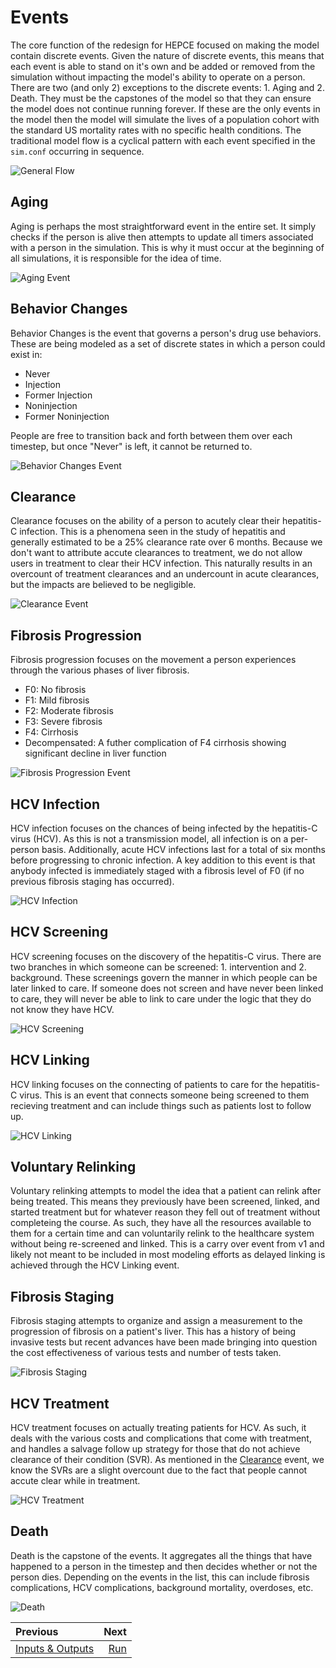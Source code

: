 # Events

The core function of the redesign for HEPCE focused on making the model contain discrete events. Given the nature of discrete events, this means that each event is able to stand on it's own and be added or removed from the simulation without impacting the model's ability to operate on a person. There are two (and only 2) exceptions to the discrete events: 1. Aging and 2. Death. They must be the capstones of the model so that they can ensure the model does not continue running forever. If these are the only events in the model then the model will simulate the lives of a population cohort with the standard US mortality rates with no specific health conditions. The traditional model flow is a cyclical pattern with each event specified in the `sim.conf` occurring in sequence.

![General Flow](HEPCEv2-General-Flow.png)

## Aging

Aging is perhaps the most straightforward event in the entire set. It simply checks if the person is alive then attempts to update all timers associated with a person in the simulation. This is why it must occur at the beginning of all simulations, it is responsible for the idea of time.

![Aging Event](Aging.png)

## Behavior Changes

Behavior Changes is the event that governs a person's drug use behaviors. These are being modeled as a set of discrete states in which a person could exist in:

- Never
- Injection
- Former Injection
- Noninjection
- Former Noninjection

People are free to transition back and forth between them over each timestep, but once "Never" is left, it cannot be returned to.

![Behavior Changes Event](Behavior.png)

## Clearance

Clearance focuses on the ability of a person to acutely clear their hepatitis-C infection. This is a phenomena seen in the study of hepatitis and generally estimated to be a 25% clearance rate over 6 months. Because we don't want to attribute accute clearances to treatment, we do not allow users in treatment to clear their HCV infection. This naturally results in an overcount of treatment clearances and an undercount in acute clearances, but the impacts are believed to be negligible.

![Clearance Event](Clearance.png)

## Fibrosis Progression

Fibrosis progression focuses on the movement a person experiences through the various phases of liver fibrosis.

- F0: No fibrosis
- F1: Mild fibrosis
- F2: Moderate fibrosis
- F3: Severe fibrosis
- F4: Cirrhosis
- Decompensated: A futher complication of F4 cirrhosis showing significant decline in liver function

![Fibrosis Progression Event](FibrosisProgression.png)

## HCV Infection

HCV infection focuses on the chances of being infected by the hepatitis-C virus (HCV). As this is not a transmission model, all infection is on a per-person basis. Additionally, acute HCV infections last for a total of six months before progressing to chronic infection. A key addition to this event is that anybody infected is immediately staged with a fibrosis level of F0 (if no previous fibrosis staging has occurred).

![HCV Infection](HCVInfection.png)

## HCV Screening

HCV screening focuses on the discovery of the hepatitis-C virus. There are two branches in which someone can be screened: 1. intervention and 2. background. These screenings govern the manner in which people can be later linked to care. If someone does not screen and have never been linked to care, they will never be able to link to care under the logic that they do not know they have HCV.

![HCV Screening](HCVScreening.png)

## HCV Linking

HCV linking focuses on the connecting of patients to care for the hepatitis-C virus. This is an event that connects someone being screened to them recieving treatment and can include things such as patients lost to follow up.

![HCV Linking](HCVLinking.png)

## Voluntary Relinking

Voluntary relinking attempts to model the idea that a patient can relink after being treated. This means they previously have been screened, linked, and started treatment but for whatever reason they fell out of treatment without completeing the course. As such, they have all the resources available to them for a certain time and can voluntarily relink to the healthcare system without being re-screened and linked. This is a carry over event from v1 and likely not meant to be included in most modeling efforts as delayed linking is achieved through the HCV Linking event.

## Fibrosis Staging

Fibrosis staging attempts to organize and assign a measurement to the progression of fibrosis on a patient's liver. This has a history of being invasive tests but recent advances have been made bringing into question the cost effectiveness of various tests and number of tests taken.

![Fibrosis Staging](FibrosisStaging.png)

## HCV Treatment

HCV treatment focuses on actually treating patients for HCV. As such, it deals with the various costs and complications that come with treatment, and handles a salvage follow up strategy for those that do not achieve clearance of their condition (SVR). As mentioned in the [Clearance](#clearance) event, we know the SVRs are a slight overcount due to the fact that people cannot accute clear while in treatment.

![HCV Treatment](HCVTreatment.png)

## Death

Death is the capstone of the events. It aggregates all the things that have happened to a person in the timestep and then decides whether or not the person dies. Depending on the events in the list, this can include fibrosis complications, HCV complications, background mortality, overdoses, etc.

![Death](Death.png)

<div class="section_buttons">

| Previous              |       Next |
|:----------------------|-----------:|
| [Inputs & Outputs][data] | [Run][run] |

</div>

[run]: run.md
[data]: data.md

